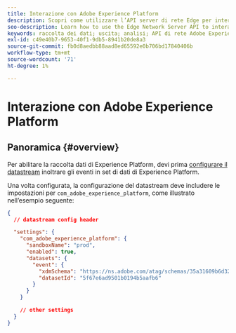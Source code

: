 ```yaml
---
title: Interazione con Adobe Experience Platform
description: Scopri come utilizzare l’API server di rete Edge per interagire con Adobe Experience Platform
seo-description: Learn how to use the Edge Network Server API to interact with Adobe Experience Platform
keywords: raccolta dei dati; uscita; analisi; API di rete Adobe Experience Platform Edge;aep
exl-id: c49e40b7-9653-40f1-9db5-8941b20de8a3
source-git-commit: fb0d8aedbb88aad8ed65592e0b706bd17840406b
workflow-type: tm+mt
source-wordcount: '71'
ht-degree: 1%

---
```


# Interazione con Adobe Experience Platform

## Panoramica {#overview}

Per abilitare la raccolta dati di Experience Platform, devi prima [configurare il datastream](../edge/datastreams/overview.md) inoltrare gli eventi in set di dati di Experience Platform.

Una volta configurata, la configurazione del datastream deve includere le impostazioni per `com_adobe_experience_platform`, come illustrato nell’esempio seguente:


```json
{
  // datastream config header

  "settings": {
    "com_adobe_experience_platform": {
      "sandboxName": "prod",
      "enabled": true,
      "datasets": {
        "event": {
          "xdmSchema": "https://ns.adobe.com/atag/schemas/35a31609b6d3242736751df469ade031",
          "datasetId": "5f67e6ad9501b0194b5aafb6"
        }
      }
    }

    // other settings
  }
}
```

